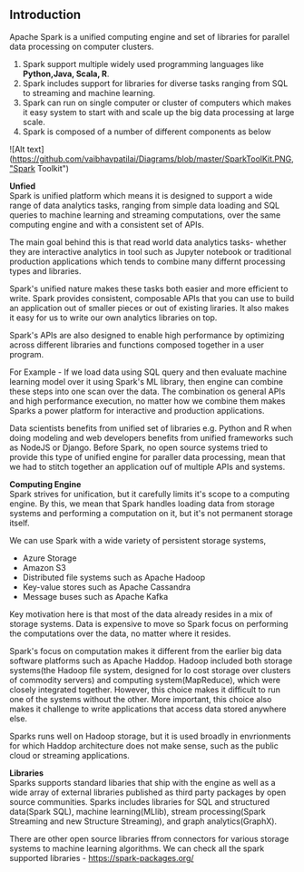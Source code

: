 ## Introduction
Apache Spark is a unified computing engine and set of libraries for parallel data processing on computer clusters. 

1. Spark support multiple widely used programming languages like **Python,Java, Scala, R**.  
2. Spark includes support for libraries for diverse tasks ranging from SQL to streaming and machine learning.  
3. Spark can run on single computer or cluster of computers which makes it easy system to start with and scale up the big data processing at large scale.  
4. Spark is composed of a number of different components as below

![Alt text](https://github.com/vaibhavpatilai/Diagrams/blob/master/SparkToolKit.PNG,"Spark Toolkit")

**Unfied**  
Spark is unified platform which means it is designed to support a wide range of data analytics tasks, ranging from simple data loading and SQL queries to machine learning and streaming computations, over the same computing engine and with a consistent set of APIs.

The main goal behind this is that read world data analytics tasks- whether they are interactive analytics in tool such as Jupyter notebook or traditional production applications which tends to combine many differnt processing types and libraries.

Spark's unified nature makes these tasks both easier and more efficient to write. Spark provides consistent, composable APIs that you can use to build an application out of smaller pieces or out of existing liraries. It also makes it easy for us to write our own analytics libraries on top.

Spark's APIs are also designed to enable high performance by optimizing across different libraries and functions composed together in a user program.

For Example - If we load data using SQL query and then evaluate machine learning model over it using Spark's ML library, then engine can combine these steps into one scan over the data. The combination os general APIs and high performance execution, no matter how we combine them makes Sparks a power platform for interactive and production applications.

Data scientists benefits from unified set of libraries e.g. Python and R when doing modeling and web developers benefits from unified frameworks such as NodeJS or Django. Before Spark, no open source systems tried to provide this type of unified engine for paraller data processing, mean that we had to stitch together an application ouf of multiple APIs and systems.

**Computing Engine**  
Spark strives for unification, but it carefully limits it's scope to a computing engine. By this, we mean that Spark handles loading data from storage systems and performing a computation on it, but it's not permanent storage itself.

We can use Spark with a wide variety of persistent storage systems, 

- Azure Storage  
- Amazon S3  
- Distributed file systems such as Apache Hadoop  
- Key-value stores such as Apache Cassandra  
- Message buses such as Apache Kafka  

Key motivation here is that most of the data already resides in a mix of storage systems. Data is expensive to move so Spark focus on performing the computations over the data, no matter where it resides.

Spark's focus on computation makes it different from the earlier big data software platforms such as Apache Haddop. Hadoop included both storage systems(the Hadoop file system, designed for lo cost storage over clusters of commodity servers) and computing system(MapReduce), which were closely integrated together. However, this choice makes it difficult to run one of the systems without the other. More important, this choice also makes it challenge to write applications that access data stored anywhere else.

Sparks runs well on Hadoop storage, but it is used broadly in envrionments for which Haddop architecture does not make sense, such as the public cloud or streaming applications.

**Libraries**  
Sparks supports standard libaries that ship with the engine as well as a wide array of external libraries published as third party packages by open source communities. Sparks includes libraries for SQL and structured data(Spark SQL), machine learning(MLlib), stream processing(Spark Streaming and new Structure Streaming), and graph analytics(GraphX).

There are other open source libraries ffrom connectors for various storage systems to machine learning algorithms. We can check all the spark supported libraries - https://spark-packages.org/

